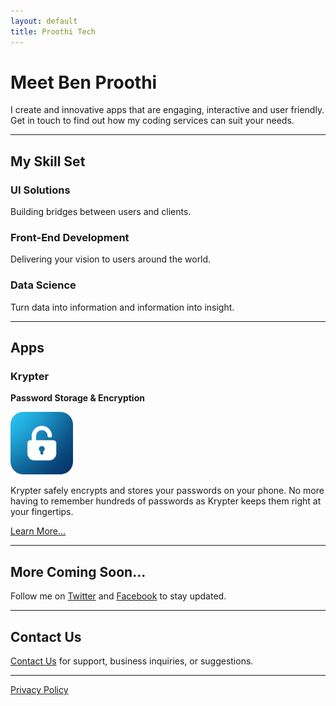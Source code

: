 ```yaml
---
layout: default
title: Proothi Tech
---
```


# Meet Ben Proothi
I create and innovative apps that are engaging, interactive and user friendly. Get in touch to find out how my coding services can suit your needs.

* * *

## My Skill Set
### UI Solutions
Building bridges between users and clients.
### Front-End Development
Delivering your vision to users around the world.
### Data Science
Turn data into information and information into insight.

* * *

## Apps
### Krypter
**Password Storage & Encryption**

<img width="100" alt="Krypter Icon" src="kryptericon.png">

Krypter safely encrypts and stores your passwords on your phone. No more having to remember hundreds of passwords as Krypter keeps them right at your fingertips.

[Learn More...](./krypter.html)

* * *

## More Coming Soon...
Follow me on [Twitter](https://www.twitter.com/benproothi) and [Facebook](https://www.facebook.com/ben.proothi) to stay updated.

* * *

## Contact Us
[Contact Us](./contact.html) for support, business inquiries, or suggestions.

* * *

[Privacy Policy](./privacypolicy.html)

